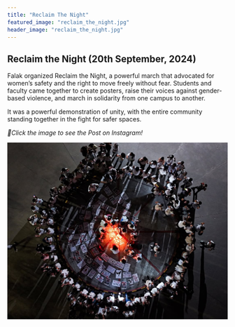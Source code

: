 ```yaml
---
title: "Reclaim The Night"
featured_image: "reclaim_the_night.jpg"
header_image: "reclaim_the_night.jpg"
---
```

## Reclaim the Night (20th September, 2024)

Falak organized Reclaim the Night, a powerful march that advocated for women’s safety and the right to move freely without fear. 
Students and faculty came together to create posters, raise their voices against gender-based violence, and march in solidarity from one campus to another. 

It was a powerful demonstration of unity, with the entire community standing together in the fight for safer spaces.

*🔗Click the image to see the Post on Instagram!*

[![Instagram Post](march_thumbnail.jpg)](https://www.instagram.com/reel/C4zg9g3Piay/?utm_source=ig_web_copy_link&igsh=MzRlODBiNWFlZA==)
